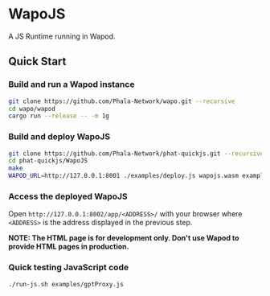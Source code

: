 # WapoJS

A JS Runtime running in Wapod.

## Quick Start

### Build and run a Wapod instance
```bash
git clone https://github.com/Phala-Network/wapo.git --recursive
cd wapo/wapod
cargo run --release -- -m 1g
```

### Build and deploy WapoJS
```bash
git clone https://github.com/Phala-Network/phat-quickjs.git --recursive
cd phat-quickjs/WapoJS
make
WAPOD_URL=http://127.0.0.1:8001 ./examples/deploy.js wapojs.wasm examples/gptProxy.js
```

### Access the deployed WapoJS
Open `http://127.0.0.1:8002/app/<ADDRESS>/` with your browser where `<ADDRESS>` is the address
displayed in the previous step.

**NOTE: The HTML page is for development only. Don't use Wapod to provide HTML pages in production.**

### Quick testing JavaScript code
```bash
./run-js.sh examples/gptProxy.js
```
